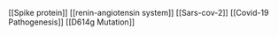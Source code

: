 [[Spike protein]]
[[renin-angiotensin system]]
[[Sars-cov-2]]
[[Covid-19 Pathogenesis]]
[[D614g Mutation]]
